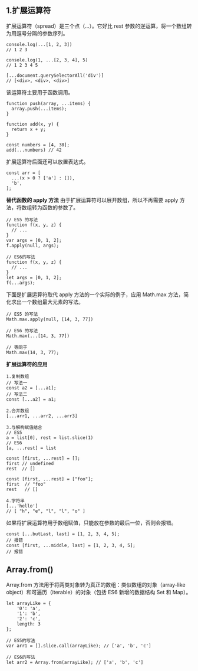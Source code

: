 ## 1.扩展运算符

扩展运算符（spread）是三个点（...）。它好比 rest 参数的逆运算，将一个数组转为用逗号分隔的参数序列。

```
console.log(...[1, 2, 3])
// 1 2 3

console.log(1, ...[2, 3, 4], 5)
// 1 2 3 4 5

[...document.querySelectorAll('div')]
// [<div>, <div>, <div>]
```

该运算符主要用于函数调用。

```
function push(array, ...items) {
  array.push(...items);
}

function add(x, y) {
  return x + y;
}

const numbers = [4, 38];
add(...numbers) // 42
```

扩展运算符后面还可以放置表达式。

```
const arr = [
  ...(x > 0 ? ['a'] : []),
  'b',
];
```

**替代函数的 apply 方法**
由于扩展运算符可以展开数组，所以不再需要 apply 方法，将数组转为函数的参数了。

```
// ES5 的写法
function f(x, y, z) {
  // ...
}
var args = [0, 1, 2];
f.apply(null, args);

// ES6的写法
function f(x, y, z) {
  // ...
}
let args = [0, 1, 2];
f(...args);
```

下面是扩展运算符取代 apply 方法的一个实际的例子，应用 Math.max 方法，简化求出一个数组最大元素的写法。

```
// ES5 的写法
Math.max.apply(null, [14, 3, 77])

// ES6 的写法
Math.max(...[14, 3, 77])

// 等同于
Math.max(14, 3, 77);
```

**扩展运算符的应用**

```
1.复制数组
// 写法一
const a2 = [...a1];
// 写法二
const [...a2] = a1;

2.合并数组
[...arr1, ...arr2, ...arr3]

3.与解构赋值结合
// ES5
a = list[0], rest = list.slice(1)
// ES6
[a, ...rest] = list

const [first, ...rest] = [];
first // undefined
rest  // []

const [first, ...rest] = ["foo"];
first  // "foo"
rest   // []

4.字符串
[...'hello']
// [ "h", "e", "l", "l", "o" ]

```

如果将扩展运算符用于数组赋值，只能放在参数的最后一位，否则会报错。

```
const [...butLast, last] = [1, 2, 3, 4, 5];
// 报错
const [first, ...middle, last] = [1, 2, 3, 4, 5];
// 报错
```

## Array.from()

Array.from 方法用于将两类对象转为真正的数组：类似数组的对象（array-like object）和可遍历（iterable）的对象（包括 ES6 新增的数据结构 Set 和 Map）。

```
let arrayLike = {
    '0': 'a',
    '1': 'b',
    '2': 'c',
    length: 3
};

// ES5的写法
var arr1 = [].slice.call(arrayLike); // ['a', 'b', 'c']

// ES6的写法
let arr2 = Array.from(arrayLike); // ['a', 'b', 'c']
```
